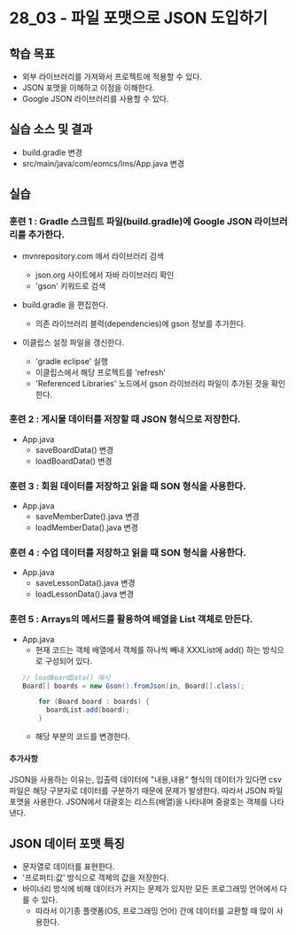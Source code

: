 # 28_03 - 파일 포맷으로 JSON 도입하기

## 학습 목표

- 외부 라이브러리를 가져와서 프로젝트에 적용할 수 있다.
- JSON 포맷을 이해하고 이점을 이해한다.
- Google JSON 라이브러리를 사용할 수 있다.

## 실습 소스 및 결과

- build.gradle 변경
- src/main/java/com/eomcs/lms/App.java 변경

## 실습

### 훈련 1 : Gradle 스크립트 파일(build.gradle)에 Google JSON 라이브러리를 추가한다.

- mvnrepository.com 에서 라이브러리 검색
  - json.org 사이트에서 자바 라이브러리 확인
  - 'gson' 키워드로 검색

- build.gradle 을 편집한다.
  - 의존 라이브러리 블럭(dependencies)에 gson 정보를 추가한다.

- 이클립스 설정 파일을 갱신한다.
  - 'gradle eclipse' 실행
  - 이클립스에서 해당 프로젝트를 'refresh'
  - 'Referenced Libraries' 노드에서 gson 라이브러리 파일이 추가된 것을 확인한다.

### 훈련 2 : 게시물 데이터를 저장할 때 JSON 형식으로 저장한다.

- App.java
  - saveBoardData() 변경
  - loadBoardData() 변경

### 훈련 3 : 회원 데이터를 저장하고 읽을 때 SON 형식을 사용한다.

- App.java
  - saveMemberDate().java 변경
  - loadMemberData().java 변경

### 훈련 4 : 수업 데이터를 저장하고 읽을 때 SON 형식을 사용한다.

- App.java
  - saveLessonData().java 변경
  - loadLessonData().java 변경

### 훈련 5 : Arrays의 메서드를 활용하여 배열을 List 객체로 만든다.
- App.java
  - 현재 코드는 객체 배열에서 객체를 하나씩 빼내 XXXList에 add() 하는 방식으로 구성되어 있다.
  ```java
  // loadBoardData() 예시
  Board[] boards = new Gson().fromJson(in, Board[].class);

      for (Board board : boards) {
        boardList.add(board);
      }
  ```
  - 해당 부분의 코드를 변경한다.

#### 추가사항
JSON을 사용하는 이유는, 입출력 데이터에 "내용,내용" 형식의 데이터가 있다면 csv 파일은 해당 구분자로 데이터를 구분하기 때문에 문제가 발생한다.
따라서 JSON 파일 포맷을 사용한다. JSON에서 대괄호는 리스트(배열)을 나타내며 중괄호는 객체를 나타낸다.

## JSON 데이터 포맷 특징
- 문자열로 데이터를 표현한다.
- '프로퍼티:값' 방식으로 객체의 값을 저장한다.
- 바이너리 방식에 비해 데이터가 커지는 문제가 있지만 모든 프로그래밍 언어에서 다룰 수 있다.
  - 따라서 이기종 플랫폼(OS, 프로그래밍 언어) 간에 데이터를 교환할 때 많이 사용한다.

